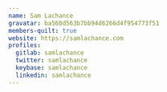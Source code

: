 ```yaml
---
name: Sam Lachance
gravatar: ba560d563b7bb94d6266d4f954773f51
members-quilt: true
website: https://samlachance.com
profiles:
  gitlab: samlachance
  twitter: samlachance
  keybase: samlachance
  linkedin: samlachance
---
```

